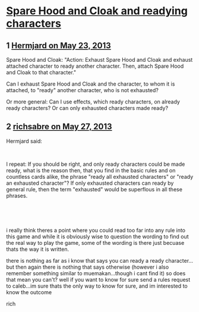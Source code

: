 # [Spare Hood and Cloak and readying characters](https://community.fantasyflightgames.com/topic/84235-spare-hood-and-cloak-and-readying-characters/)

## 1 [Hermjard on May 23, 2013](https://community.fantasyflightgames.com/topic/84235-spare-hood-and-cloak-and-readying-characters/?do=findComment&comment=798168)

Spare Hood and Cloak: "Action: Exhaust Spare Hood and Cloak and exhaust attached character to ready another character. Then, attach Spare Hood and Cloak to that character."

Can I exhaust Spare Hood and Cloak and the character, to whom it is attached, to "ready" another character, who is not exhausted?

Or more general: Can I use effects, which ready characters, on already ready characters? Or can only exhausted characters made ready?

## 2 [richsabre on May 27, 2013](https://community.fantasyflightgames.com/topic/84235-spare-hood-and-cloak-and-readying-characters/?do=findComment&comment=799422)

Hermjard said:

 

I repeat: If you should be right, and only ready characters could be made ready, what is the reason then, that you find in the basic rules and on countless cards alike, the phrase "ready all exhausted characters" or "ready an exhausted character"? If only exhausted characters can ready by general rule, then the term "exhausted" would be superflous in all these phrases.

 

 

i really think theres a point where you could read too far into any rule into this game and while it is obviously wise to question the wording to find out the real way to play the game, some of the wording is there just becuase thats the way it is written.

there is nothing as far as i know that says you can ready a ready character…but then again there is nothing that says otherwise (however i also remember something similar to muemakan…though i cant find it) so does that mean you can't? well if you want to know for sure send a rules request to caleb…im sure thats the only way to know for sure, and im interested to know the outcome

rich

